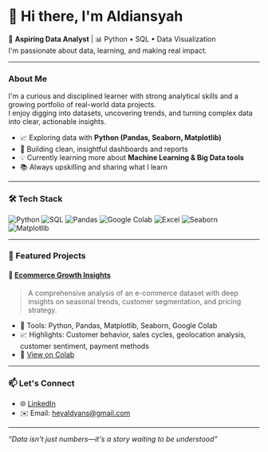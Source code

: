 # 👋 Hi there, I'm Aldiansyah

🚀 **Aspiring Data Analyst** | 📊 Python • SQL • Data Visualization  
I'm passionate about data, learning, and making real impact.

---

### About Me

I'm a curious and disciplined learner with strong analytical skills and a growing portfolio of real-world data projects.  
I enjoy digging into datasets, uncovering trends, and turning complex data into clear, actionable insights.

- 📈 Exploring data with **Python (Pandas, Seaborn, Matplotlib)**
- 📑 Building clean, insightful dashboards and reports
- 💡 Currently learning more about **Machine Learning & Big Data tools**
- 📚 Always upskilling and sharing what I learn

---

### 🛠️ Tech Stack

![Python](https://img.shields.io/badge/-Python-3776AB?style=flat&logo=python&logoColor=white)
![SQL](https://img.shields.io/badge/-SQL-4479A1?style=flat&logo=postgresql&logoColor=white)
![Pandas](https://img.shields.io/badge/-Pandas-150458?style=flat&logo=pandas)
![Google Colab](https://img.shields.io/badge/-Google%20Colab-F9AB00?style=flat&logo=googlecolab&logoColor=white)
![Excel](https://img.shields.io/badge/-Excel-217346?style=flat&logo=microsoft-excel&logoColor=white)
![Seaborn](https://img.shields.io/badge/-Seaborn-43B02A?style=flat)
![Matplotlib](https://img.shields.io/badge/-Matplotlib-11557C?style=flat)

---

### 📁 Featured Projects

#### 🛒 [Ecommerce Growth Insights](https://github.com/aldyans/ecommerce-insights-analysis)
> A comprehensive analysis of an e-commerce dataset with deep insights on seasonal trends, customer segmentation, and pricing strategy.

- 📌 Tools: Python, Pandas, Matplotlib, Seaborn, Google Colab  
- 📈 Highlights: Customer behavior, sales cycles, geolocation analysis, customer sentiment, payment methods  
- 🔗 [View on Colab](https://drive.google.com/file/d/11ANUezB2yJ5hvBFzs0HS_Mj4HxThqnC7/view?usp=sharing)

---

### 📫 Let's Connect

- 🌐 [LinkedIn](https://www.linkedin.com/in/aldyanns)
- ✉️ Email: heyaldyans@gmail.com

---

_“Data isn't just numbers—it's a story waiting to be understood”_
